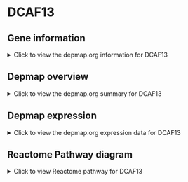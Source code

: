 <h1>DCAF13</h1>

<h2>Gene information</h2>
<details>
  <summary>Click to view the depmap.org information for DCAF13</summary>
  <iframe src="https://depmap.org/portal/gene/DCAF13?tab=about" style="border:none;width:100%;height:800px"></iframe>
</details>

<h2>Depmap overview</h2>
<details>
  <summary>Click to view the depmap.org summary for DCAF13</summary>
  <iframe src="https://depmap.org/portal/gene/DCAF13?tab=overview" style="border:none;width:100%;height:800px"></iframe>
</details>

<h2>Depmap expression</h2>
<details>
  <summary>Click to view the depmap.org expression data for DCAF13</summary>
  <iframe src="https://depmap.org/portal/gene/DCAF13?tab=characterization" style="border:none;width:100%;height:800px"></iframe>
</details>



<h2>Reactome Pathway diagram</h2>
<details>
  <summary>Click to view Reactome pathway for DCAF13</summary>
  <p>Neddylation</p>
  <iframe src="https://reactome.org/PathwayBrowser/#/R-HSA-8951664" style="border:none;width:100%;height:800px"></iframe>
</details>



